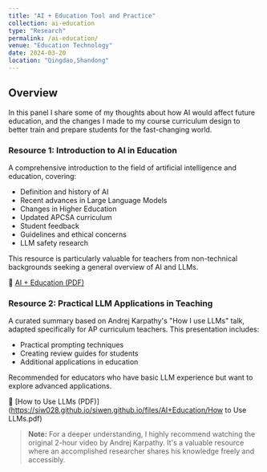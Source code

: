 ```yaml
---
title: "AI + Education Tool and Practice"
collection: ai-education
type: "Research"
permalink: /ai-education/
venue: "Education Technology"
date: 2024-03-20
location: "Qingdao,Shandong"
---
```


## Overview

In this panel I share some of my thoughts about how AI would affect future education, and the changes I made to my course curriculum design to better train and prepare students for the fast-changing world.

### Resource 1: Introduction to AI in Education

A comprehensive introduction to the field of artificial intelligence and education, covering:
* Definition and history of AI
* Recent advances in Large Language Models
* Changes in Higher Education
* Updated APCSA curriculum
* Student feedback
* Guidelines and ethical concerns
* LLM safety research

This resource is particularly valuable for teachers from non-technical backgrounds seeking a general overview of AI and LLMs.

📄 [AI + Education (PDF)](https://siw028.github.io/siwen.github.io/files/AI+Education/AI+Education.pdf)

### Resource 2: Practical LLM Applications in Teaching

A curated summary based on Andrej Karpathy's "How I use LLMs" talk, adapted specifically for AP curriculum teachers. This presentation includes:
* Practical prompting techniques
* Creating review guides for students
* Additional applications in education

Recommended for educators who have basic LLM experience but want to explore advanced applications.

📄 [How to Use LLMs (PDF)](https://siw028.github.io/siwen.github.io/files/AI+Education/How to Use LLMs.pdf)

> **Note:** For a deeper understanding, I highly recommend watching the original 2-hour video by Andrej Karpathy. It's a valuable resource where an accomplished researcher shares his knowledge freely and accessibly.



